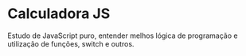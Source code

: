 # Calculadora JS

Estudo de JavaScript puro, entender melhos lógica de programação e utilização de funções, switch e outros.
